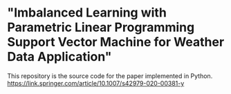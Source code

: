 # "Imbalanced Learning with Parametric Linear Programming Support Vector Machine for Weather Data Application" 
This repository is the source code for the paper implemented in Python. 
https://link.springer.com/article/10.1007/s42979-020-00381-y
